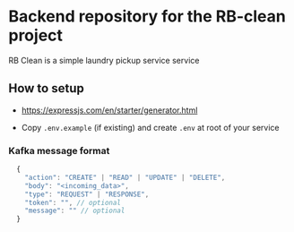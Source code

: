 # Backend repository for the RB-clean project

RB Clean is a simple laundry pickup service service

## How to setup

- https://expressjs.com/en/starter/generator.html

- Copy `.env.example` (if existing) and create `.env` at root of your service

### Kafka message format

```js
  {
    "action": "CREATE" | "READ" | "UPDATE" | "DELETE",
    "body": "<incoming_data>",
    "type": "REQUEST" | "RESPONSE",
    "token": "", // optional
    "message": "" // optional
  }
```
